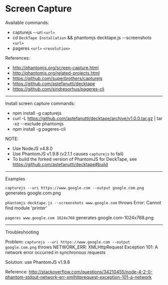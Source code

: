 # Screen Capture

Available commands:

* capturejs --uri `<url>`
* cd `DeckTape Installation` && phantomjs decktape.js --screenshots `<url>`
* pageres `<url>` `<resolution>`

References:

* http://phantomjs.org/screen-capture.html
* http://phantomjs.org/related-projects.html
* https://github.com/superbrothers/capturejs
* https://github.com/astefanutti/decktape
* https://github.com/sindresorhus/pageres-cli

---

Install screen capture commands:

* npm install -g capturejs
* curl -L https://github.com/astefanutti/decktape/archive/v1.0.0.tar.gz | tar -xz --exclude phantomjs
* npm install -g pageres-cli

NOTE:

* Use NodeJS v4.8.0
* Use PhantomJS v1.9.8 (v2.1.1 causes `capturejs` to fail)
* To build the forked version of PhantomJS for DeckTape, see https://github.com/astefanutti/decktape#build

---

Examples

`capturejs --uri https://www.google.com --output google.com.png` generates google.com.png

`phantomjs decktape.js --screenshots www.google.com` throws Error: Cannot find module 'printer'

`pageres www.google.com 1024x768` generates google.com-1024x768.png

---

Troubleshooting

Problem: `capturejs --uri https://www.google.com --output google.com.png` throws NETWORK_ERR: XMLHttpRequest Exception 101: A network error occurred in synchronous requests

Solution: use PhantomJS v1.9.8

Reference: http://stackoverflow.com/questions/34210455/node-4-2-0-phantom-stdout-network-err-xmlhttprequest-exception-101-a-network
